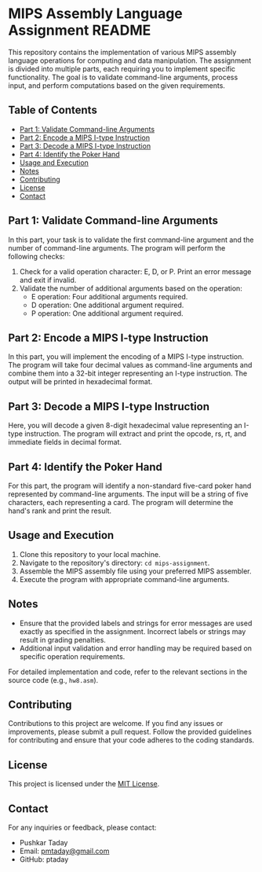 # MIPS Assembly Language Assignment README

This repository contains the implementation of various MIPS assembly language operations for computing and data manipulation. The assignment is divided into multiple parts, each requiring you to implement specific functionality. The goal is to validate command-line arguments, process input, and perform computations based on the given requirements.

## Table of Contents

- [Part 1: Validate Command-line Arguments](#part-1-validate-command-line-arguments)
- [Part 2: Encode a MIPS I-type Instruction](#part-2-encode-a-mips-i-type-instruction)
- [Part 3: Decode a MIPS I-type Instruction](#part-3-decode-a-mips-i-type-instruction)
- [Part 4: Identify the Poker Hand](#part-4-identify-the-poker-hand)
- [Usage and Execution](#usage-and-execution)
- [Notes](#notes)
- [Contributing](#contributing)
- [License](#license)
- [Contact](#contact)

## Part 1: Validate Command-line Arguments

In this part, your task is to validate the first command-line argument and the number of command-line arguments. The program will perform the following checks:

1. Check for a valid operation character: E, D, or P. Print an error message and exit if invalid.
2. Validate the number of additional arguments based on the operation:
   - E operation: Four additional arguments required.
   - D operation: One additional argument required.
   - P operation: One additional argument required.

## Part 2: Encode a MIPS I-type Instruction

In this part, you will implement the encoding of a MIPS I-type instruction. The program will take four decimal values as command-line arguments and combine them into a 32-bit integer representing an I-type instruction. The output will be printed in hexadecimal format.

## Part 3: Decode a MIPS I-type Instruction

Here, you will decode a given 8-digit hexadecimal value representing an I-type instruction. The program will extract and print the opcode, rs, rt, and immediate fields in decimal format.

## Part 4: Identify the Poker Hand

For this part, the program will identify a non-standard five-card poker hand represented by command-line arguments. The input will be a string of five characters, each representing a card. The program will determine the hand's rank and print the result.

## Usage and Execution

1. Clone this repository to your local machine.
2. Navigate to the repository's directory: `cd mips-assignment`.
3. Assemble the MIPS assembly file using your preferred MIPS assembler.
4. Execute the program with appropriate command-line arguments.

## Notes

- Ensure that the provided labels and strings for error messages are used exactly as specified in the assignment. Incorrect labels or strings may result in grading penalties.
- Additional input validation and error handling may be required based on specific operation requirements.

For detailed implementation and code, refer to the relevant sections in the source code (e.g., `hw8.asm`).

## Contributing

Contributions to this project are welcome. If you find any issues or improvements, please submit a pull request. Follow the provided guidelines for contributing and ensure that your code adheres to the coding standards.

## License

This project is licensed under the [MIT License](LICENSE).

## Contact

For any inquiries or feedback, please contact:
- Pushkar Taday
- Email: pmtaday@gmail.com
- GitHub: ptaday



